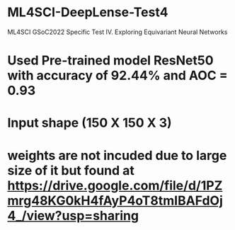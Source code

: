 # ML4SCI-DeepLense-Test4
ML4SCI GSoC2022 Specific Test IV. Exploring Equivariant Neural Networks

# Used Pre-trained model ResNet50 with accuracy of 92.44% and AOC = 0.93
# Input shape (150 X 150 X 3)
# weights are not incuded due to large size of it but found at https://drive.google.com/file/d/1PZmrg48KG0kH4fAyP4oT8tmIBAFdOj4_/view?usp=sharing
